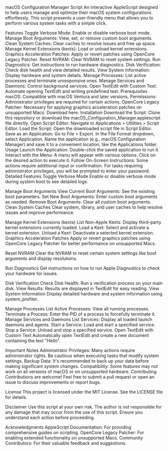 macOS Configuration Manager Script
An interactive AppleScript designed to help users manage and optimize their macOS system configurations effortlessly. This script presents a user-friendly menu that allows you to perform various system tasks with a simple click.

Features
Toggle Verbose Mode: Enable or disable verbose boot mode.
Manage Boot Arguments: View, set, or remove custom boot arguments.
Clean System Caches: Clear caches to resolve issues and free up space.
Manage Kernel Extensions (kexts): Load or unload kernel extensions.
Graphics Acceleration Patches: Apply or revert patches using OpenCore Legacy Patcher.
Reset NVRAM: Clear NVRAM to reset system settings.
Run Diagnostics: Get instructions to run hardware diagnostics.
Disk Verification: Check disk health and view detailed results.
View System Information: Display hardware and system details.
Manage Processes: List active processes and terminate unresponsive ones.
Manage Services and Daemons: Control background services.
Open TextEdit with Custom Text: Automate opening TextEdit and writing predefined text.
Prerequisites
macOS: Compatible with macOS Ventura and later versions.
Permissions: Administrator privileges are required for certain actions.
OpenCore Legacy Patcher: Necessary for applying graphics acceleration patches on unsupported Macs. Download here.
Installation
Download the Script: Clone this repository or download the macOS_Configuration_Manager.applescript file directly.
Open Script Editor:
Navigate to Applications > Utilities > Script Editor.
Load the Script:
Open the downloaded script file in Script Editor.
Save as an Application:
Go to File > Export.
In the File Format dropdown, select Application.
Name the application (e.g., macOS Configuration Manager) and save it to a convenient location, like the Applications folder.
Usage
Launch the Application:
Double-click the saved application to run it.
Interact with the Menu:
A menu will appear with various options.
Click on the desired action to execute it.
Follow On-Screen Instructions:
Some actions require additional input or confirmation.
For tasks requiring administrator privileges, you will be prompted to enter your password.
Detailed Features
Toggle Verbose Mode
Enable or disable verbose mode during system boot to see detailed logs.

Manage Boot Arguments
View Current Boot Arguments: See the existing boot parameters.
Set New Boot Arguments: Enter custom boot arguments as needed.
Remove Boot Arguments: Clear all custom boot arguments.
Clean System Caches
Clear system, library, and user caches to help resolve issues and improve performance.

Manage Kernel Extensions (kexts)
List Non-Apple Kexts: Display third-party kernel extensions currently loaded.
Load a Kext: Select and activate a kernel extension.
Unload a Kext: Deactivate a selected kernel extension.
Graphics Acceleration Patches
Apply or revert graphics patches using OpenCore Legacy Patcher for better performance on unsupported Macs.

Reset NVRAM
Clear the NVRAM to reset certain system settings like boot arguments and display resolutions.

Run Diagnostics
Get instructions on how to run Apple Diagnostics to check your hardware for issues.

Disk Verification
Check Disk Health: Run a verification process on your main disk.
View Results: Results are displayed in TextEdit for easy reading.
View System Information
Display detailed hardware and system information using system_profiler.

Manage Processes
List Active Processes: View all running processes.
Terminate a Process: Enter the PID of a process to forcefully terminate it.
Manage Services and Daemons
List Services: Display all loaded launch daemons and agents.
Start a Service: Load and start a specified service.
Stop a Service: Unload and stop a specified service.
Open TextEdit with Custom Text
Automatically open TextEdit and create a new document containing the text "Hello".

Important Notes
Administrator Privileges: Many actions require administrator rights. Be cautious when executing tasks that modify system settings.
Backup Data: It's recommended to back up your data before making significant system changes.
Compatibility: Some features may not work on all versions of macOS or on unsupported hardware.
Contributing
Contributions are welcome! Feel free to submit a pull request or open an issue to discuss improvements or report bugs.

License
This project is licensed under the MIT License. See the LICENSE file for details.

Disclaimer
Use this script at your own risk. The author is not responsible for any damage that may occur from the use of this script. Ensure you understand each action before proceeding.

Acknowledgments
AppleScript Documentation: For providing comprehensive guides on scripting.
OpenCore Legacy Patcher: For enabling extended functionality on unsupported Macs.
Community Contributors: For their valuable feedback and suggestions.

